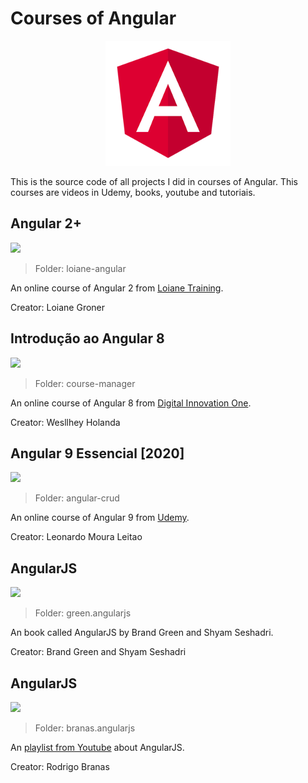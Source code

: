 # Courses of Angular

<p align="center">
<img src=".github/logo.png">
</p>

This is the source code of all projects I did in courses of Angular. This courses are videos in Udemy, books, youtube and tutoriais.

## Angular 2+
![](https://img.shields.io/badge/status-in%20progress-blue)

> Folder: loiane-angular

An online course of Angular 2 from [Loiane Training](https://loiane.training/cursos).

Creator: Loiane Groner

## Introdução ao Angular 8
![](https://img.shields.io/badge/status-completed-brightgreen)

> Folder: course-manager

An online course of Angular 8 from [Digital Innovation One](https://web.dio.me/course/introducao-ao-angular-8/learning/2d97a376-c570-45e3-9f32-f756f98804ab).

Creator: Wesllhey Holanda

## Angular 9 Essencial [2020]
![](https://img.shields.io/badge/status-completed-brightgreen)

> Folder: angular-crud

An online course of Angular 9 from [Udemy](https://www.udemy.com/course/angular-9-essencial/).

Creator: Leonardo Moura Leitao

## AngularJS
![](https://img.shields.io/badge/status-abandoned-red)

> Folder: green.angularjs

An book called AngularJS by Brand Green and Shyam Seshadri.

Creator: Brand Green and Shyam Seshadri

## AngularJS
![](https://img.shields.io/badge/status-abandoned-red)

> Folder: branas.angularjs

An [playlist from Youtube](https://www.youtube.com/playlist?list=PLQCmSnNFVYnTD5p2fR4EXmtlR6jQJMbPb) about AngularJS.

Creator: Rodrigo Branas
